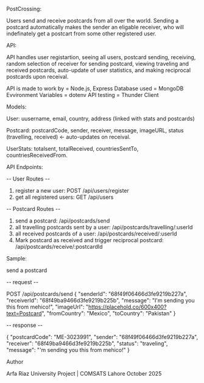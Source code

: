 PostCrossing:

Users send and receive postcards from all over the world. Sending a postcard automatically makes the sender an eligable receiver, who will indefinately get a postcart from some other registered user. 


API:

API handles user registartion, seeing all users, postcard sending, receiving, random selection of receiver for sending postcard, viewing traveling and received postcards, auto-update of user statistics, and making reciprocal postcards upon receival.

API is made to work by = Node.js, Express
Database used = MongoDB
Evvironment Variables = dotenv
API testing = Thunder Client


Models:

User: uusername, email, country, address (linked with stats and postcards)

Postcard: postcardCode, sender, receiver, message, imageURL, status (travelling, received) <- auto-updates on receival.

UserStats: totalsent, totalReceived, countriesSentTo, countriesReceivedFrom.


API Endpoints:

-- User Routes --
1. register a new user: POST /api/users/register
2. get all registered users: GET /api/users

-- Postcard Routes --
1. send a postcard: /api/postcards/send
2. all travelling postcards sent by a user: /api/postcards/travelling/:userId
3. all received postcards of a user: /api/postcards/received/:userId
4. Mark postcard as received and trigger reciprocal postcard: /api/postcards/receive/:postcardId


Sample:

send a postcard

-- request --

POST /api/postcards/send
{
  "senderId": "68f49f06466d3fe9219b227a",
  "receiverId": "68f49ba9466d3fe9219b225b",
  "message": "I'm sending you this from mehico!",
  "imageUrl": "https://placehold.co/600x400?text=Postcard",
  "fromCountry": "Mexico",
  "toCountry": "Pakistan"
}

-- response --

{
  "postcardCode": "ME-3023991",
  "sender": "68f49f06466d3fe9219b227a",
  "receiver": "68f49ba9466d3fe9219b225b",
  "status": "traveling",
  "message": "'m sending you this from mehico!"
}



Author

Arfa Riaz
University Project | COMSATS Lahore
October 2025